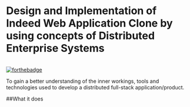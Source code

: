 # Design and Implementation of Indeed Web Application Clone by using concepts of Distributed Enterprise Systems

<p align="center">
  <img src=""/>
</p>

[![forthebadge](https://forthebadge.com/images/badges/made-with-javascript.svg)](https://forthebadge.com)



To gain a better understanding of the inner workings, tools and technologies used to develop a distributed full-stack application/product.

##What it does 
